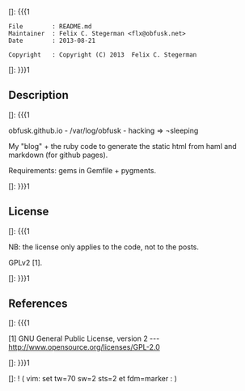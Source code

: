 []: {{{1

    File        : README.md
    Maintainer  : Felix C. Stegerman <flx@obfusk.net>
    Date        : 2013-08-21

    Copyright   : Copyright (C) 2013  Felix C. Stegerman

[]: }}}1

## Description
[]: {{{1

  obfusk.github.io - /var/log/obfusk - hacking ⇒ ¬sleeping

  My "blog" + the ruby code to generate the static html from haml and
  markdown (for github pages).

  Requirements: gems in Gemfile + pygments.

[]: }}}1

## License
[]: {{{1

  NB: the license only applies to the code, not to the posts.

  GPLv2 [1].

[]: }}}1

## References
[]: {{{1

  [1] GNU General Public License, version 2
  --- http://www.opensource.org/licenses/GPL-2.0

[]: }}}1

[]: ! ( vim: set tw=70 sw=2 sts=2 et fdm=marker : )
